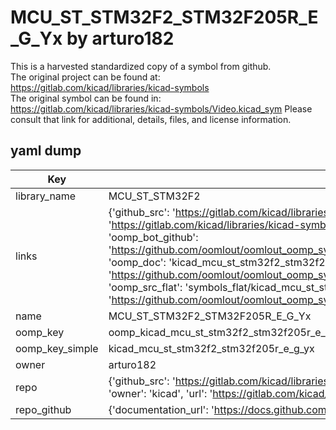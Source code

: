 # MCU_ST_STM32F2_STM32F205R_E_G_Yx by arturo182  
This is a harvested standardized copy of a symbol from github.  
The original project can be found at:  
https://gitlab.com/kicad/libraries/kicad-symbols  
The original symbol can be found in:
https://gitlab.com/kicad/libraries/kicad-symbols/Video.kicad_sym
Please consult that link for additional, details, files, and license information.  
## yaml dump  
| Key | Value |  
| --- | --- |  
| library_name | MCU_ST_STM32F2 |  
| links | {'github_src': 'https://gitlab.com/kicad/libraries/kicad-symbols/Video.kicad_sym', 'github_src_repo': 'https://gitlab.com/kicad/libraries/kicad-symbols', 'oomp_bot': 'kicad_mcu_st_stm32f2_stm32f205r_e_g_yx/working', 'oomp_bot_github': 'https://github.com/oomlout/oomlout_oomp_symbol_bot/tree/main/kicad_mcu_st_stm32f2_stm32f205r_e_g_yx/working', 'oomp_doc': 'kicad_mcu_st_stm32f2_stm32f205r_e_g_yx/working', 'oomp_doc_github': 'https://github.com/oomlout/oomlout_oomp_symbol_doc/tree/main/kicad_mcu_st_stm32f2_stm32f205r_e_g_yx/working', 'oomp_src_flat': 'symbols_flat/kicad_mcu_st_stm32f2_stm32f205r_e_g_yx/working', 'oomp_src_flat_github': 'https://github.com/oomlout/oomlout_oomp_symbol_src/tree/main/kicad_mcu_st_stm32f2_stm32f205r_e_g_yx/working'} |  
| name | MCU_ST_STM32F2_STM32F205R_E_G_Yx |  
| oomp_key | oomp_kicad_mcu_st_stm32f2_stm32f205r_e_g_yx |  
| oomp_key_simple | kicad_mcu_st_stm32f2_stm32f205r_e_g_yx |  
| owner | arturo182 |  
| repo | {'github_src': 'https://gitlab.com/kicad/libraries/kicad-symbols/Video.kicad_sym', 'name': 'libraries/kicad-symbols', 'owner': 'kicad', 'url': 'https://gitlab.com/kicad/libraries/kicad-symbols'} |  
| repo_github | {'documentation_url': 'https://docs.github.com/rest/repos/repos#get-a-repository', 'message': 'Not Found'} |  

